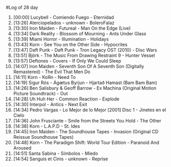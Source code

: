 #Log of 28 day

1. [00:00] Lucybell - Comiendo Fuego - Eternidad
1. [13:26] Aterciopelados - unknown - BoleroFalaz
1. [13:30] Iron Maiden - Futureal - Man On the Edge (Live)
1. [13:34] Dark Reality - Blossom of Mourning - Ants Under Glass
1. [13:39] Miami Horror - Illumination - Holidays
1. [13:43] Korn - See You on the Other Side - Hypocrites
1. [13:47] Daft Punk - Daft Punk - Tron Legacy OST (2010) - Disc Wars
1. [13:51] Björk - The Music From Drawing Restraint 9 - Hunter Vessel
1. [13:57] Deftones - Covers - If Only We Could Sleep
1. [14:07] Iron Maiden - Seventh Son Of A Seventh Son (Digitally Remastered) - The Evil That Men Do
1. [14:11] Korn - KoЯn - Need To
1. [14:19] Sigur Rós - Ágætus Byrjun - Hjartað Hamast (Bam Bam Bam)
1. [14:26] Ben Salisbury & Geoff Barrow - Ex Machina (Original Motion Picture Soundtrack) - Out
1. [14:28] Uh Huh Her - Common Reaction - Explode
1. [14:30] Interpol - Antics - Next Exit
1. [14:34] Pedro Vargas - Lo Mejor de lo Mejor [2001] Disc 1 - Jinetes en el Cielo
1. [14:36] John Frusciante - Smile from the Streets You Hold - The Other
1. [14:38] Korn - L.A.P.D - St. Ides
1. [14:45] Iron Maiden - The Soundhouse Tapes - Invasion (Original CD Reissue Soundhouse Tapes)
1. [14:48] Korn - The Paradigm Shift: World Tour Edition - Paranoid And Aroused
1. [14:51] Santa Sabina - Símbolos - Miedo
1. [14:54] Sanguis et Cinis - unknown - Reprise

